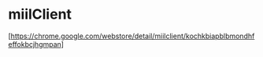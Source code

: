miilClient
=====

[https://chrome.google.com/webstore/detail/miilclient/kochkbiapblbmondhfeffokbcjhgmpan]